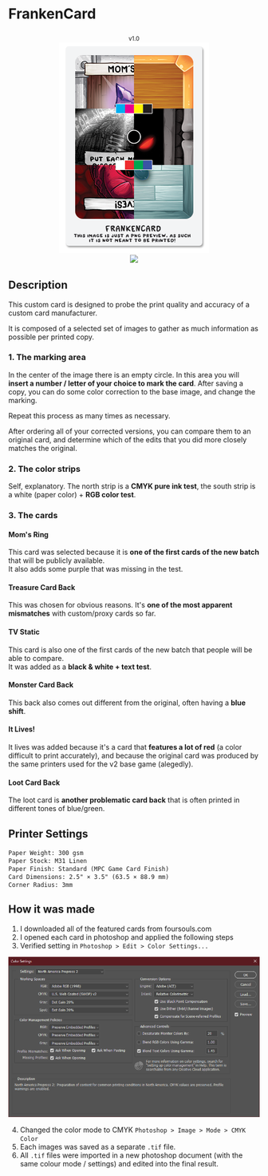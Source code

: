 # FrankenCard

<p align="middle">
  <sub>v1.0</sub><br>
  <img src="./assets/preview.png" width="300"><br>
  <a href="https://github.com/duckyb/four-souls-test-print/releases/latest">
    <img src="https://img.shields.io/github/downloads/duckyb/four-souls-test-print/total">
  </a>
</p>

## Description
This custom card is designed to probe the print quality and accuracy of a custom card manufacturer.

It is composed of a selected set of images to gather as much information as possible per printed copy.

### 1. The marking area
In the center of the image there is an empty circle. In this area you will **insert a number / letter of your choice to mark the card**. After saving a copy, you can do some color correction to the base image, and change the marking.

Repeat this process as many times as necessary.

After ordering all of your corrected versions, you can compare them to an original card, and determine which of the edits that you did more closely matches the original.

### 2. The color strips

Self, explanatory. The north strip is a **CMYK pure ink test**, the south strip is a white (paper color) + **RGB color test**.

### 3. The cards

#### Mom's Ring

This card was selected because it is **one of the first cards of the new batch** that will be publicly available.  
It also adds some purple that was missing in the test.

#### Treasure Card Back

This was chosen for obvious reasons. It's **one of the most apparent mismatches** with custom/proxy cards so far.

#### TV Static

This card is also one of the first cards of the new batch that people will be able to compare.  
It was added as a **black & white + text test**.

#### Monster Card Back

This back also comes out different from the original, often having a **blue shift**.

#### It Lives!

It lives was added because it's a card that **features a lot of red** (a color difficult to print accurately), and because the original card was produced by the same printers used for the v2 base game (alegedly).

#### Loot Card Back

The loot card is **another problematic card back** that is often printed in different tones of blue/green.

## Printer Settings

```
Paper Weight: 300 gsm
Paper Stock: M31 Linen
Paper Finish: Standard (MPC Game Card Finish)
Card Dimensions: 2.5" × 3.5" (63.5 × 88.9 mm)
Corner Radius: 3mm
```

## How it was made

1. I downloaded all of the featured cards from foursouls.com
2. I opened each card in photoshop and applied the following steps
3. Verified setting in `Photoshop > Edit > Color Settings...`

<img src="./assets/color_settings.png" width="800">

4. Changed the color mode to CMYK `Photoshop > Image > Mode > CMYK Color`
5. Each images was saved as a separate `.tif` file.
6. All `.tif` files were imported in a new photoshop document (with the same colour mode / settings) and edited into the final result.
